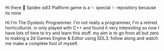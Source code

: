 Hi there 👋 Spidex sdl3 Platform game is a ✨ special ✨ repository because its mine

Hi I'm The Dyslexic Programmer. I'm not really a programmer, I'm a retired horticulturist. iv only played with C++ and found it very interesting so now I have lots of time to try and learn this stuff. my aim is to go from all but zero to making a 2d Games Engine & Editor using SDL3. follow along and watch me make a complete fool of myself.
